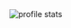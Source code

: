 <div style="display: flex; flex-wrap: wrap;">
    <img src="https://github-readme-stats.vercel.app/api?username=MikhailDeriabin&show_icons=true" alt="profile stats" />
</div>
